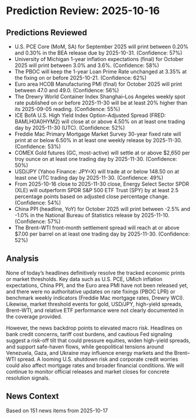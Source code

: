 # Prediction Review: 2025-10-16

## Predictions Reviewed

- U.S. PCE Core (MoM, SA) for September 2025 will print between 0.20% and 0.30% in the BEA release due by 2025-10-31. (Confidence: 57%)
- University of Michigan 1-year inflation expectations (final) for October 2025 will print between 3.0% and 3.6%. (Confidence: 58%)
- The PBOC will keep the 1-year Loan Prime Rate unchanged at 3.35% at the fixing on or before 2025-10-21. (Confidence: 62%)
- Euro area HCOB Manufacturing PMI (final) for October 2025 will print between 47.0 and 49.0. (Confidence: 56%)
- The Drewry World Container Index Shanghai–Los Angeles weekly spot rate published on or before 2025-11-30 will be at least 20% higher than its 2025-09-05 reading. (Confidence: 55%)
- ICE BofA U.S. High Yield Index Option-Adjusted Spread (FRED: BAMLH0A0HYM2) will close at or above 4.50% on at least one trading day by 2025-11-30 (UTC). (Confidence: 52%)
- Freddie Mac Primary Mortgage Market Survey 30-year fixed rate will print at or below 6.50% in at least one weekly release by 2025-11-30. (Confidence: 53%)
- COMEX Gold futures (GC, most-active) will settle at or above $2,650 per troy ounce on at least one trading day by 2025-11-30. (Confidence: 50%)
- USD/JPY (Yahoo Finance: JPY=X) will trade at or below 148.50 on at least one UTC trading day by 2025-11-30. (Confidence: 49%)
- From 2025-10-16 close to 2025-11-30 close, Energy Select Sector SPDR (XLE) will outperform SPDR S&P 500 ETF Trust (SPY) by at least 2.5 percentage points based on adjusted close percentage change. (Confidence: 54%)
- China PPI (headline, YoY) for October 2025 will print between -2.5% and -1.0% in the National Bureau of Statistics release by 2025-11-10. (Confidence: 57%)
- The Brent–WTI front-month settlement spread will reach at or above $7.00 per barrel on at least one trading day by 2025-11-30. (Confidence: 52%)

## Analysis

None of today’s headlines definitively resolve the tracked economic prints or market thresholds. Key data such as U.S. PCE, UMich inflation expectations, China PPI, and the Euro area PMI have not been released yet, and there were no authoritative updates on rate fixings (PBOC LPR) or benchmark weekly indicators (Freddie Mac mortgage rates, Drewry WCI). Likewise, market threshold events for gold, USD/JPY, high-yield spreads, Brent–WTI, and relative ETF performance were not clearly documented in the coverage provided.

However, the news backdrop points to elevated macro risk. Headlines on bank credit concerns, tariff cost burdens, and cautious Fed signaling suggest a risk-off tilt that could pressure equities, widen high-yield spreads, and support safe-haven flows, while geopolitical tensions around Venezuela, Gaza, and Ukraine may influence energy markets and the Brent–WTI spread. A looming U.S. shutdown risk and corporate credit worries could also affect mortgage rates and broader financial conditions. We will continue to monitor official releases and market closes for concrete resolution signals.

## News Context

Based on 151 news items from 2025-10-17

